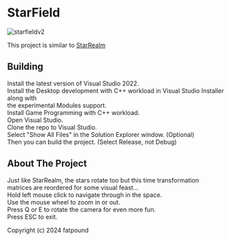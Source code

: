 # StarField

![starfieldv2](https://github.com/user-attachments/assets/83d5d5b7-bf60-4fa0-9e07-a284ebb8fe71)

This project is similar to [StarRealm](https://github.com/fatpound/StarRealm)

Building
--------
Install the latest version of Visual Studio 2022.\
Install the Desktop development with C++ workload in Visual Studio Installer along with\
the experimental Modules support.\
Install Game Programming with C++ workload.\
Open Visual Studio.\
Clone the repo to Visual Studio.\
Select "Show All Files" in the Solution Explorer window. (Optional)\
Then you can build the project. (Select Release, not Debug)

About The Project
-----------------
Just like StarRealm, the stars rotate too but this time transformation matrices are reordered for some visual feast...\
Hold left mouse click to navigate through in the space.\
Use the mouse wheel to zoom in or out.\
Press Q or E to rotate the camera for even more fun.\
Press ESC to exit.

Copyright (c) 2024 fatpound
